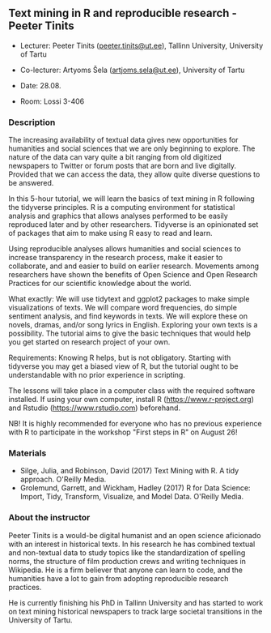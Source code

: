 ## Text mining in R and reproducible research - Peeter Tinits

- Lecturer: Peeter Tinits (peeter.tinits@ut.ee), Tallinn University, University of Tartu
- Co-lecturer: Artyoms Šela (artjoms.sela@ut.ee), University of Tartu

- Date: 28.08.
- Room: Lossi 3-406

### Description

The increasing availability of textual data gives new opportunities for humanities and social sciences that we are only beginning to explore. The nature of the data can vary quite a bit ranging from old digitized newspapers to Twitter or forum posts that are born and live digitally. Provided that we can access the data, they allow quite diverse questions to be answered.

In this 5-hour tutorial, we will learn the basics of text mining in R following the tidyverse principles. R is a computing environment for statistical analysis and graphics that allows analyses performed to be easily reproduced later and by other researchers. Tidyverse is an opinionated set of packages that aim to make using R easy to read and learn.

Using reproducible analyses allows humanities and social sciences to increase transparency in the research process, make it easier to collaborate, and and easier to build on earlier research. Movements among researchers have shown the benefits of Open Science and Open Research Practices for our scientific knowledge about the world.

What exactly: We will use tidytext and ggplot2 packages to make simple visualizations of texts. We will compare word frequencies, do simple sentiment analysis, and find keywords in texts. We will explore these on novels, dramas, and/or song lyrics in English. Exploring your own texts is a possibility. The tutorial aims to give the basic techniques that would help you get started on research project of your own.

Requirements: Knowing R helps, but is not obligatory. Starting with tidyverse you may get a biased view of R, but the tutorial ought to be understandable with no prior experience in scripting.

The lessons will take place in a computer class with the required software installed. If using your own computer, install R (https://www.r-project.org) and Rstudio (https://www.rstudio.com) beforehand. 

NB! It is highly recommended for everyone who has no previous experience with R to participate in the workshop "First steps in R" on August 26!

### Materials

- Silge, Julia, and Robinson, David (2017) Text Mining with R. A tidy approach. O'Reilly Media.
- Grolemund, Garrett, and Wickham, Hadley (2017) R for Data Science: Import, Tidy, Transform, Visualize, and Model Data. O'Reilly Media.

### About the instructor

Peeter Tinits is a would-be digital humanist and an open science aficionado with an interest in historical texts. In his research he has combined textual and non-textual data to study topics like the standardization of spelling norms, the structure of film production crews and writing techniques in Wikipedia. He is a firm believer that anyone can learn to code, and the humanities have a lot to gain from adopting reproducible research practices.

He is currently finishing his PhD in Tallinn University and has started to work on text mining historical newspapers to track large societal transitions in the University of Tartu.
